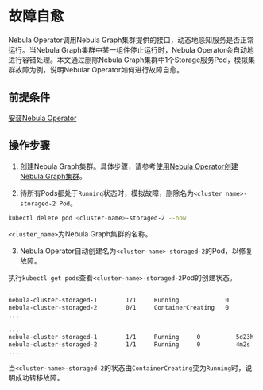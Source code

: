 # 故障自愈

Nebula Operator调用Nebula Graph集群提供的接口，动态地感知服务是否正常运行。当Nebula Graph集群中某一组件停止运行时，Nebula Operator会自动地进行容错处理。本文通过删除Nebula Graph集群中1个Storage服务Pod，模拟集群故障为例，说明Nebular Operator如何进行故障自愈。

## 前提条件

[安装Nebula Operator](2.deploy-nebula-operator.md)

## 操作步骤

1. 创建Nebula Graph集群。具体步骤，请参考[使用Nebula Operator创建Nebula Graph集群](nebula-operator/3.deploy-nebula-graph-cluster)。

2. 待所有Pods都处于`Running`状态时，模拟故障，删除名为`<cluster_name>-storaged-2 Pod`。

  ```bash
  kubectl delete pod <cluster-name>-storaged-2 --now
  ```
`<cluster_name>`为Nebula Graph集群的名称。

3. Nebula Operator自动创建名为`<cluster-name>-storaged-2`的Pod，以修复故障。
   
  执行`kubectl get pods`查看`<cluster-name>-storaged-2`Pod的创建状态。
   
  ```bash
  ...
  nebula-cluster-storaged-1        1/1     Running             0          5d23h
  nebula-cluster-storaged-2        0/1     ContainerCreating   0          1s
  ...
  ```

  ```bash
  ...
  nebula-cluster-storaged-1        1/1     Running     0          5d23h
  nebula-cluster-storaged-2        1/1     Running     0          4m2s
  ...
  ```
当`<cluster-name>-storaged-2`的状态由`ContainerCreating`变为`Running`时，说明成功转移故障。
